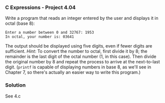 ### C Expressions - Project 4.04

Write a program that reads an integer entered by the user and displays it in octal (base 8):

```
Enter a number between 0 and 32767: 1953
In octal, your number is: 03641
```

The output should be displayed using five digits, even if fewer digits are sufficient. 
*Hint*: To convert the number to octal, first divide it by 8; the remainder is the last digit of the octal number (1, in this case). 
Then divide the original number by 8 and repeat the process to arrive at the next-to-last digit. (`printf` is capable of displaying numbers 
in base 8, as we'll see in Chapter 7, so there's actually an easier way to write this program.)

### Solution

See 4.c